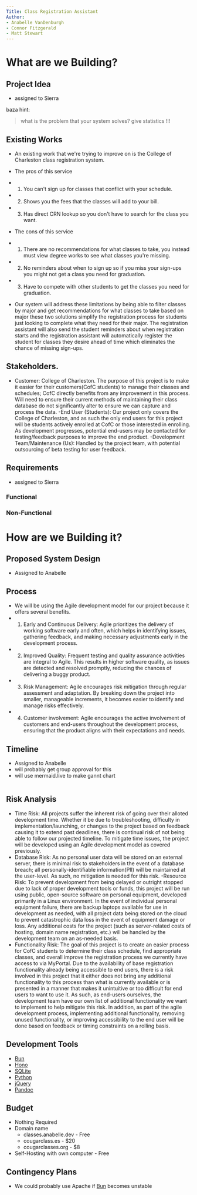 ```yaml
---
Title: Class Registration Assistant
Author:
- Anabelle VanDenburgh
- Connor Fitzgerald
- Matt Stewart
---
```


# What are we Building?

## Project Idea
- assigned to Sierra

baza hint:

> what is the problem that your system solves? give statistics !!!

## Existing Works
- An existing work that we're trying to improve on is the College of Charleston class registration system.
- The pros of this service
- 1. You can't sign up for classes that conflict with your schedule.
- 2. Shows you the fees that the classes will add to your bill.
- 3. Has direct CRN lookup so you don't have to search for the class you want.
- The cons of this service
- 1. There are no recommendations for what classes to take, you instead must view degree works to see what classes you're missing.
- 2. No reminders about when to sign up so if you miss your sign-ups you might not get a class you need for graduation.
- 3. Have to compete with other students to get the classes you need for graduation.

- Our system will address these limitations by being able to filter classes by major and get recommendations for what classes to take based on major these two solutions simplify the registration process for students just looking to complete what they need for their major. The registration assistant will also send the student reminders about when registration starts and the registration assistant will automatically register the student for classes they desire ahead of time which eliminates the chance of missing sign-ups.



## Stakeholders.
- Customer: College of Charleston. The purpose of this project is to make it easier for their customers(CofC students) to manage their classes and schedules; CofC directly benefits from any improvement in this process. Will need to ensure their current methods of maintaining their class database do not significantly alter to ensure we can capture and process the data.
-End User (Students): Our project only covers the College of Charleston, and as such the only end users for this project will be students actively enrolled at CofC or those interested in enrolling. As development progresses, potential end-users may be contacted for testing/feedback purposes to improve the end product.
-Development Team/Maintenance (Us): Handled by the project team, with potential outsourcing of beta testing for user feedback.

## Requirements
- assigned to Sierra

### Functional
### Non-Functional

# How are we Building it?

## Proposed System Design
- Assigned to Anabelle

## Process
- We will be using the Agile development model for our project because it offers several benefits.
- 1. Early and Continuous Delivery: Agile prioritizes the delivery of working software early and often, which helps in identifying issues, gathering feedback, and making necessary adjustments early in the development process.
- 2. Improved Quality: Frequent testing and quality assurance activities are integral to Agile. This results in higher software quality, as issues are detected and resolved promptly, reducing the chances of delivering a buggy product.
- 3. Risk Management: Agile encourages risk mitigation through regular assessment and adaptation. By breaking down the project into smaller, manageable increments, it becomes easier to identify and manage risks effectively.
- 4.  Customer involvement: Agile encourages the active involvement of customers and end-users throughout the development process, ensuring that the product aligns with their expectations and needs.


## Timeline
- Assigned to Anabelle
- will probably get group approval for this
- will use mermaid.live to make gannt chart

```mermaid

```

## Risk Analysis
- Time Risk: All projects suffer the inherent risk of going over their alloted development time. Whether it be due to troubleshooting, difficulty in implementation/launching, or changes to the project based on feedback causing it to extend past deadlines, there is continual risk of not being able to follow our projected timeline. To mitigate time issues, the project will be developed using an Agile development model as covered previously.
- Database Risk: As no personal user data will be stored on an external server, there is minimal risk to stakeholders in the event of a database breach; all personally-identifiable information(PII) will be maintained at the user-level. As such, no mitigation is needed for this risk.
-Resource Risk: To prevent development from being delayed or outright stopped due to lack of proper development tools or funds, this project will be run using public, open-source software on personal equipment, developed primarily in a Linux environment. In the event of individual personal equipment failure, there are backup laptops available for use in development as needed, with all project data being stored on the cloud to prevent catastrophic data loss in the event of equipment damage or loss. Any additional costs for the project (such as server-related costs of hosting, domain name registration, etc.) will be handled by the development team on an as-needed basis.
- Functionality Risk: The goal of this project is to create an easier process for CofC students to determine their class schedule, find appropriate classes, and overall improve the registration process we currently have access to via MyPortal. Due to the availability of base registration functionality already being accessible to end users, there is a risk involved in this project that it either does not bring any additional functionality to this process than what is currently available or is presented in a manner that makes it unintuitive or too difficult for end users to want to use it. As such, as end-users ourselves, the development team have our own list of additional functionality we want to implement to help mitigate this risk. In addition, as part of the agile development process, implementing additional functionality, removing unused functionality, or improving accessibility to the end user will be done based on feedback or timing constraints on a rolling basis.

## Development Tools
- [Bun](?)
- [Hono]
- [SQLite]
- [Python]
- [jQuery]
- [Pandoc]

## Budget
- Nothing Required
- Domain name
  - classes.anabelle.dev - Free
  - cougarclass.es - $20
  - cougarclasses.org - $8
- Self-Hosting with own computer - Free

## Contingency Plans
- We could probably use Apache if [Bun] becomes unstable

<!--Links-->
[Bun]:             bun.sh
[Hono]:	           hono.dev
[SQLite]:	   sqlite.org
[Python]:          python.org
[jQuery]:          jquery.com
[Pandoc]:          pandoc.org

